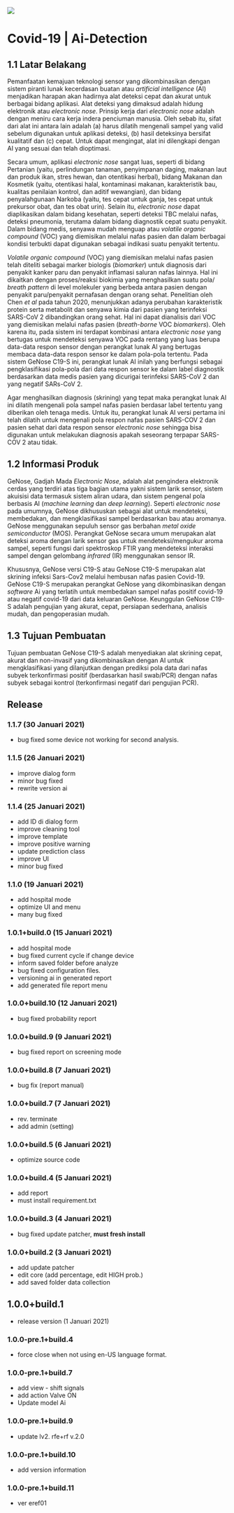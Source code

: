 ![](resources\header.png)

# Covid-19 | Ai-Detection

## 1.1 Latar Belakang

Pemanfaatan kemajuan teknologi sensor yang dikombinasikan dengan sistem piranti lunak kecerdasan buatan atau *artificial intelligence* (AI) menjadikan harapan akan hadirnya alat deteksi cepat dan akurat untuk berbagai bidang aplikasi. Alat deteksi yang dimaksud adalah hidung elektronik atau *electronic nose*. Prinsip kerja dari *electronic nose* adalah dengan meniru cara kerja indera penciuman manusia. Oleh sebab itu, sifat dari alat ini antara lain adalah (a) harus dilatih mengenali sampel yang valid sebelum digunakan untuk aplikasi deteksi, (b) hasil deteksinya bersifat kualitatif dan (c) cepat. Untuk dapat mengingat, alat ini dilengkapi dengan AI yang sesuai dan telah dioptimasi. 

Secara umum, aplikasi *electronic nose* sangat luas, seperti di bidang Pertanian (yaitu, perlindungan tanaman, penyimpanan daging, makanan laut dan produk ikan, stres hewan, dan otentikasi herbal), bidang Makanan dan Kosmetik (yaitu, otentikasi halal, kontaminasi makanan, karakteristik bau, kualitas penilaian kontrol, dan aditif wewangian), dan bidang penyalahgunaan Narkoba (yaitu, tes cepat untuk ganja, tes cepat untuk prekursor obat, dan tes obat urin). Selain itu, *electronic nose* dapat diaplikasikan dalam bidang kesehatan, seperti deteksi TBC melalui nafas, deteksi pneumonia, terutama dalam bidang diagnostik cepat suatu penyakit. Dalam bidang medis, senyawa mudah menguap atau *volatile organic compound* (VOC) yang diemisikan melalui nafas pasien dan dalam berbagai kondisi terbukti dapat digunakan sebagai indikasi suatu penyakit tertentu. 

*Volatile organic compound* (VOC) yang diemisikan melalui nafas pasien telah diteliti sebagai marker biologis (*biomarker*) untuk diagnosis dari penyakit kanker paru dan penyakit inflamasi saluran nafas lainnya. Hal ini dikaitkan dengan proses/reaksi biokimia yang menghasilkan suatu pola/ *breath pattern* di level molekuler  yang berbeda antara pasien dengan penyakit paru/penyakit pernafasan dengan orang sehat. Penelitian oleh Chen *et al* pada tahun 2020, menunjukkan adanya perubahan karakteristik protein serta metabolit dan senyawa kimia dari pasien yang terinfeksi SARS-CoV 2 dibandingkan orang sehat. Hal ini dapat dianalisis dari VOC yang diemisikan melalui nafas pasien (*breath-borne* VOC *biomarkers*). Oleh karena itu, pada sistem ini terdapat kombinasi antara *electronic nose* yang bertugas untuk mendeteksi senyawa VOC pada rentang yang luas berupa data-data respon sensor dengan perangkat lunak AI yang bertugas membaca data-data respon sensor ke dalam pola-pola tertentu. Pada sistem GeNose C19-S ini, perangkat lunak AI inilah yang berfungsi sebagai pengklasifikasi pola-pola dari data respon sensor ke dalam label diagnostik berdasarkan data medis pasien yang dicurigai terinfeksi SARS-CoV 2 dan yang negatif SARs-CoV 2. 

Agar menghasilkan diagnosis (skrining) yang tepat maka perangkat lunak AI ini dilatih mengenali pola sampel nafas pasien berdasar label tertentu yang diberikan oleh tenaga medis. Untuk itu, perangkat lunak AI versi pertama ini telah dilatih untuk mengenali pola respon nafas pasien SARS-COV 2 dan pasien sehat dari data respon sensor *electronic nose* sehingga bisa digunakan untuk melakukan diagnosis apakah seseorang terpapar SARS-COV 2 atau tidak.

## 1.2 Informasi Produk 

GeNose, Gadjah Mada *Electronic Nose*, adalah alat pengindera elektronik cerdas yang terdiri atas tiga bagian utama yakni sistem larik sensor, sistem akuisisi data termasuk sistem aliran udara, dan sistem pengenal pola berbasis AI (*machine learning* dan *deep learning*). Seperti *electronic nose* pada umumnya, GeNose dikhususkan sebagai alat untuk mendeteksi, membedakan, dan mengklasifikasi sampel berdasarkan bau atau aromanya. GeNose menggunakan sepuluh sensor gas berbahan *metal oxide semiconductor* (MOS). Perangkat GeNose secara umum merupakan alat deteksi aroma dengan larik sensor gas untuk mendeteksi/mengukur aroma sampel, seperti fungsi dari spektroskop FTIR yang mendeteksi interaksi sampel dengan gelombang *infrared* (IR) menggunakan sensor IR. 

 

Khususnya, GeNose versi C19-S atau GeNose C19-S merupakan alat skrining infeksi Sars-Cov2 melalui hembusan nafas pasien Covid-19. GeNose C19-S merupakan perangkat GeNose yang dikombinasikan dengan *software* Ai yang terlatih untuk membedakan sampel nafas positif covid-19 atau negatif covid-19 dari data keluaran GeNose. Keunggulan GeNose C19-S adalah pengujian yang akurat, cepat, persiapan sederhana, analisis mudah, dan pengoperasian mudah.

## 1.3 Tujuan Pembuatan

Tujuan pembuatan GeNose C19-S adalah menyediakan alat skrining cepat, akurat dan non-invasif yang dikombinasikan dengan AI untuk mengklasifikasi yang dilanjutkan dengan prediksi pola data dari nafas subyek terkonfirmasi positif (berdasarkan hasil swab/PCR) dengan nafas subyek sebagai kontrol (terkonfirmasi negatif dari pengujian PCR).

## Release

### 1.1.7 (30 Januari 2021)

- bug fixed some device not working for second analysis.

### 1.1.5 (26 Januari 2021)

- improve dialog form
- minor bug fixed
- rewrite version ai

### 1.1.4 (25 Januari 2021)

- add ID di dialog form
- improve cleaning tool
- improve template
- improve positive warning
- update prediction class
- improve UI
- minor bug fixed

### 1.1.0 (19 Januari 2021)

- add hospital mode
- optimize UI and menu
- many bug fixed

### 1.0.1+build.0 (15 Januari 2021)

- add hospital mode
- bug fixed current cycle if change device
- inform saved folder before analyze
- bug fixed configuration files.
- versioning ai in generated report
- add generated file report menu

### 1.0.0+build.10 (12 Januari 2021)

- bug fixed probability report

### 1.0.0+build.9 (9 Januari 2021)

- bug fixed report on screening mode

### 1.0.0+build.8 (7 Januari 2021)

- bug fix (report manual)

### 1.0.0+build.7 (7 Januari 2021)

- rev. terminate
- add admin (setting)

### 1.0.0+build.5 (6 Januari 2021)

- optimize source code

### 1.0.0+build.4 (5 Januari 2021)

- add report
- must install requirement.txt

### 1.0.0+build.3 (4 Januari 2021)

- bug fixed update patcher, **must fresh install**

### 1.0.0+build.2 (3 Januari 2021)

- add update patcher
- edit core (add percentage, edit HIGH prob.)
- add saved folder data collection

## 1.0.0+build.1

- release version (1 Januari 2021)

### 1.0.0-pre.1+build.4

- force close when not using en-US language format.

### 1.0.0-pre.1+build.7

- add view - shift signals
- add action Valve ON
- Update model Ai

### 1.0.0-pre.1+build.9

- update lv2. rfe+rf v.2.0

### 1.0.0-pre.1+build.10

- add version information

### 1.0.0-pre.1+build.11

- ver eref01




